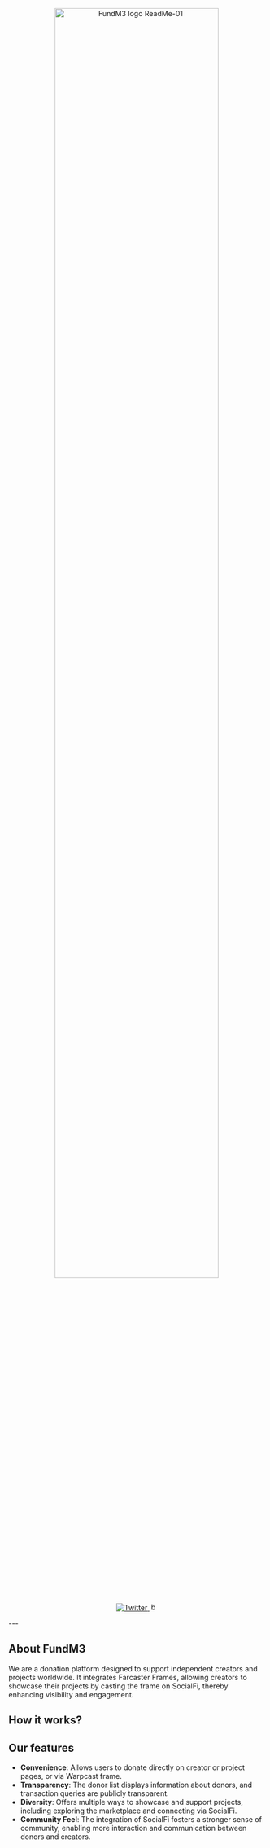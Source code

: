 <p align="center">
  <a href="https://fund-m3.com/">
    <img src="https://github.com/user-attachments/assets/1baedf67-c6a6-49cd-b20d-f9bf5dbaa581" alt="FundM3 logo ReadMe-01" width=80% height=80%>
  </a>
</p>
<p align="center">
  <a href="https://x.com/FundM3_official">
    <img alt="Twitter" src="https://img.shields.io/badge/Twitter-1DA1F2?logo=twitter&logoColor=white" />
  </a>
  <a href="https://x.com/FundM3_official">
    <img alt="backdrop" src="https://github.com/user-attachments/assets/b7d7df45-8ecb-406e-8ee9-148443abd1b1" width=15px height=15px />
  </a>
<p>
---
    
## About FundM3
We are a donation platform designed to support independent creators and projects worldwide. It integrates Farcaster Frames, allowing creators to showcase their projects by casting the frame on SocialFi, thereby enhancing visibility and engagement.

## How it works?

## Our features
- **Convenience**: Allows users to donate directly on creator or project pages, or via Warpcast frame.
- **Transparency**: The donor list displays information about donors, and transaction queries are publicly transparent.
- **Diversity**: Offers multiple ways to showcase and support projects, including exploring the marketplace and connecting via SocialFi.
- **Community Feel**: The integration of SocialFi fosters a stronger sense of community, enabling more interaction and communication between donors and creators.
